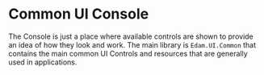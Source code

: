# Common UI Console

The Console is just a place where available controls are shown to provide an idea of
how they look and work.  The main library is `Edam.UI.Common` that contains
the main common UI Controls and resources that are generally used in applications.
